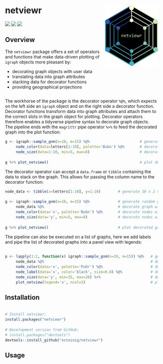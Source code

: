 # netviewr <a href='https://github.com/esteinig'><img src='man/logos/logo_simple.png' align="right" height="200" /></a>

![](https://img.shields.io/badge/CRAN-0.1-green.svg)
![](https://img.shields.io/badge/docs-latest-green.svg)
![](https://img.shields.io/badge/lifecycle-maturing-blue.svg)

## Overview

The `netviewr` package offers a set of operators and functions that make 
data-driven plotting of `igraph` objects more pleasant by:
  
  - decorating graph objects with user data
  - translating data into graph attributes
  - stacking data for decorator functions
  - providing geographical projections

##

The workhorse of the package is the decorator operator `%@%`, which expects on the left side
an `igraph` object and on the right side a decorator function. Decorator functions transform 
data into graph attributes and attach them to the correct slots in the graph object for plotting. 
Decorator operators therefore enables a tidyverse pipeline syntax to decorate graph objects. The
pipeline ends with the `magrittr` pipe operator `%>%` to feed the decorated graph into the plot
function:

```r
g <- igraph::sample_gnm(n=10, m=15) %@%                       # generate random graph with 10 nodes
     node_color(data=letters[1:10], palette='BuGn') %@%       # decorate nodes with colors paletted by letters
     node_size(data=1:10, min=5, max=8)                       # decorate nodes with values rescaled by integers

g %>% plot_netview()                                          # plot decorated graph from magrittr pipe
```

The decorator operator can accept a `data.frame` or `tibble` containing the data to stack on the graph. This
allows for passing the column name to the decorator function:

```r
node_data <- tibble(x=letters[1:10], y=1:10)        # generate 10 x 2 node data tibble

g <- igraph::sample_gnm(n=10, m=15) %@%             # generate random graph with 10 nodes
     node_data %@%                                  # decorate graph with node data tibble
     node_color(data='x', palette='BuGn') %@%       # decorate nodes with colors paletted by x
     node_size(data='y', min=5, max=8)              # decorate nodes with values rescaled by y
     
g %>% plot_netview()                                # plot decorated graph from magrittr pipe
```
The pipeline can also be executed on a list of graphs, here we add labels and pipe the list of decorated graphs
into a panel view with legends:

```r

p <- lapply(1:2, function(x) igraph::sample_gnm(n=10, m=15)) %@%   # generate list of random graphs
     node_data %@%                                                 # decorate graph with node data tibble
     node_color(data='x', palette='PuOr') %@%                      # decorate graphs with node colors
     node_label(data='x', color='black', size=0.8) %@%             # decorate graphs with node labels
     node_size(data='y', min=15, max=20) %>%                       # decorate graphs with node sizes
     plot_netview(legend='x', ncol=2)                              # plot decorated graphs in panel
```

## Installation

``` r

# Install netviewr:
install.packages("netviewr")

# Development version from GitHub:
# install.packages("devtools")
devtools::install_github("esteinig/netviewr")
```
## Usage

